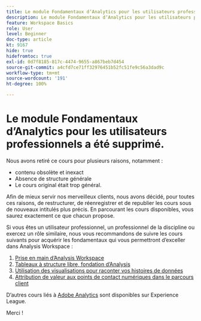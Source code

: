 ```yaml
---
title: Le module Fondamentaux dʼAnalytics pour les utilisateurs professionnels a été supprimé.
description: Le module Fondamentaux dʼAnalytics pour les utilisateurs professionnels a été supprimé pour plusieurs raisons.
feature: Workspace Basics
role: User
level: Beginner
doc-type: article
kt: 9167
hide: true
hidefromtoc: true
exl-id: 0d7f8185-817c-4474-9655-a867beb7d454
source-git-commit: a4cfd7ce71ff32976451b52fc51fe9c56a3dad9c
workflow-type: tm+mt
source-wordcount: '191'
ht-degree: 100%

---
```


# Le module Fondamentaux dʼAnalytics pour les utilisateurs professionnels a été supprimé.

Nous avons retiré ce cours pour plusieurs raisons, notamment :

* contenu obsolète et inexact
* Absence de structure générale
* Le cours original était trop général.

Afin de mieux servir nos merveilleux clients, nous avons décidé, pour toutes ces raisons, de restructurer, de réenregistrer et de republier les cours sous de nouveaux intitulés plus précis. En parcourant les cours disponibles, vous saurez exactement ce que chacun propose.

Si vous êtes un utilisateur professionnel, un professionnel de la discipline ou exercez un rôle similaire, nous vous recommandons de suivre les cours suivants pour acquérir les fondamentaux qui vous permettront dʼexceller dans Analysis Workspace :

1. [Prise en main d’Analysis Workspace](https://experienceleague.adobe.com/?recommended=Analytics-U-1-2020.1.workspace&amp;lang=fr)
1. [Tableaux à structure libre, fondation d’Analysis](https://experienceleague.adobe.com/?recommended=Analytics-U-1-2020.3)
1. [Utilisation des visualisations pour raconter vos histoires de données](https://experienceleague.adobe.com/?recommended=Analytics-U-1-2021.1.visualizations&amp;lang=fr)
1. [Attribution de valeur aux points de contact numériques dans le parcours client](https://experienceleague.adobe.com/?recommended=Analytics-U-1-2020.2&amp;lang=fr)

Dʼautres cours liés à [Adobe Analytics](https://experienceleague.adobe.com/?recommended=Analytics-U-1-2020.1.workspace) sont disponibles sur Experience League.

Merci !
